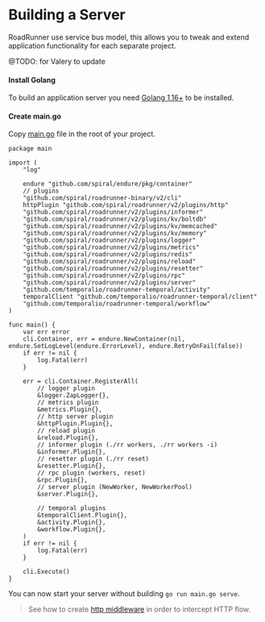 # Building a Server
RoadRunner use service bus model, this allows you to tweak and extend application functionality for each separate project.

@TODO: for Valery to update

#### Install Golang
To build an application server you need [Golang 1.16+](https://golang.org/dl/) to be installed.

#### Create main.go
Copy [main.go](https://github.com/spiral/roadrunner-binary/blob/main/main.go) file in the root of your project.

```golang
package main

import (
	"log"

	endure "github.com/spiral/endure/pkg/container"
	// plugins
	"github.com/spiral/roadrunner-binary/v2/cli"
	httpPlugin "github.com/spiral/roadrunner/v2/plugins/http"
	"github.com/spiral/roadrunner/v2/plugins/informer"
	"github.com/spiral/roadrunner/v2/plugins/kv/boltdb"
	"github.com/spiral/roadrunner/v2/plugins/kv/memcached"
	"github.com/spiral/roadrunner/v2/plugins/kv/memory"
	"github.com/spiral/roadrunner/v2/plugins/logger"
	"github.com/spiral/roadrunner/v2/plugins/metrics"
	"github.com/spiral/roadrunner/v2/plugins/redis"
	"github.com/spiral/roadrunner/v2/plugins/reload"
	"github.com/spiral/roadrunner/v2/plugins/resetter"
	"github.com/spiral/roadrunner/v2/plugins/rpc"
	"github.com/spiral/roadrunner/v2/plugins/server"
	"github.com/temporalio/roadrunner-temporal/activity"
	temporalClient "github.com/temporalio/roadrunner-temporal/client"
	"github.com/temporalio/roadrunner-temporal/workflow"
)

func main() {
	var err error
	cli.Container, err = endure.NewContainer(nil, endure.SetLogLevel(endure.ErrorLevel), endure.RetryOnFail(false))
	if err != nil {
		log.Fatal(err)
	}

	err = cli.Container.RegisterAll(
		// logger plugin
		&logger.ZapLogger{},
		// metrics plugin
		&metrics.Plugin{},
		// http server plugin
		&httpPlugin.Plugin{},
		// reload plugin
		&reload.Plugin{},
		// informer plugin (./rr workers, ./rr workers -i)
		&informer.Plugin{},
		// resetter plugin (./rr reset)
		&resetter.Plugin{},
		// rpc plugin (workers, reset)
		&rpc.Plugin{},
		// server plugin (NewWorker, NewWorkerPool)
		&server.Plugin{},

		// temporal plugins
		&temporalClient.Plugin{},
		&activity.Plugin{},
		&workflow.Plugin{},
	)
	if err != nil {
		log.Fatal(err)
	}

	cli.Execute()
}
```

You can now start your server without building `go run main.go serve`.

> See how to create [http middleware](/http/middleware.md) in order to intercept HTTP flow.